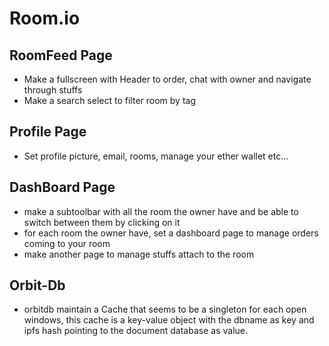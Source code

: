 # Room.io


## RoomFeed Page
- Make a fullscreen with Header to order, chat with owner and navigate through stuffs
- Make a search select to filter room by tag

## Profile Page 
- Set profile picture, email, rooms, manage your ether wallet etc...

## DashBoard Page
- make a subtoolbar with all the room the owner have and be able to switch between them by clicking on it
- for each room the owner have, set a dashboard page to manage orders coming to your room
- make another page to manage stuffs attach to the room

## Orbit-Db 
- orbitdb maintain a Cache that seems to be a singleton for each open windows, 
this cache is a key-value object with the dbname as key and ipfs hash pointing to the document database as value.